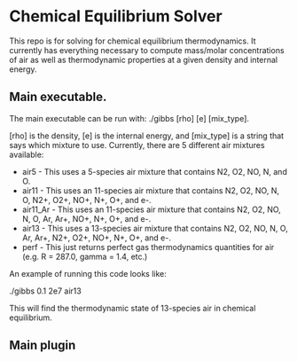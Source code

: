 # Chemical Equilibrium Solver

This repo is for solving for chemical equilibrium thermodynamics. It currently has everything necessary to compute mass/molar concentrations of air as well as thermodynamic properties at a given density and internal energy. 

## Main executable.

The main executable can be run with: ./gibbs [rho] [e] [mix_type].

[rho] is the density, [e] is the internal energy, and [mix_type] is a string that says which mixture to use. Currently, there are 5 different air mixtures available:

- air5 - This uses a 5-species air mixture that contains N2, O2, NO, N, and O.
- air11 - This uses an 11-species air mixture that contains N2, O2, NO, N, O, N2+, O2+, NO+, N+, O+, and e-.
- air11_Ar - This uses an 11-species air mixture that contains N2, O2, NO, N, O, Ar, Ar+, NO+, N+, O+, and e-.
- air13 - This uses a 13-species air mixture that contains N2, O2, NO, N, O, Ar, Ar+, N2+, O2+, NO+, N+, O+, and e-.
- perf - This just returns perfect gas thermodynamics quantities for air (e.g. R = 287.0, gamma = 1.4, etc.)

An example of running this code looks like:

./gibbs 0.1 2e7 air13 

This will find the thermodynamic state of 13-species air in chemical equilibrium.

## Main plugin
